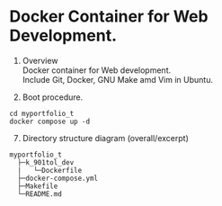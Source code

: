 # Docker Container for Web Development.  

1. Overview  
Docker container for Web development.  
Include Git, Docker, GNU Make amd Vim in Ubuntu.  

2. Boot procedure.  
```
cd myportfolio_t
docker compose up -d
```  
7. Directory structure diagram (overall/excerpt)  
```
myportfolio_t
  ├─k_901tol_dev
  |   └─Dockerfile
  ├─docker-compose.yml
  ├─Makefile
  └─README.md
```
